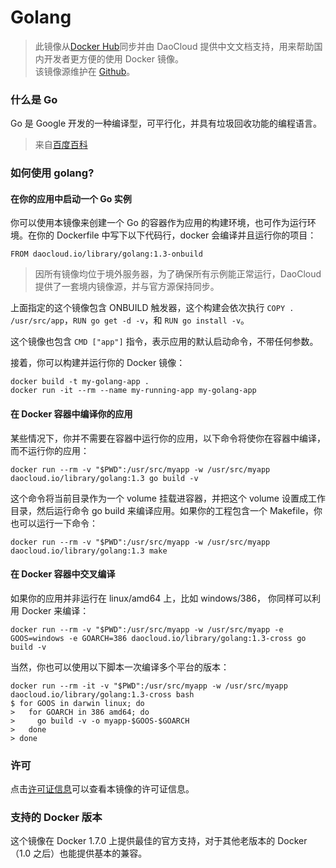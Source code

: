 # Golang
> 此镜像从[Docker Hub](https://registry.hub.docker.com/_/golang/)同步并由 DaoCloud 提供中文文档支持，用来帮助国内开发者更方便的使用 Docker 镜像。	
> 该镜像源维护在 [Github](https://github.com/docker-library/official-images/blob/master/library/golang)。

### 什么是 Go

Go 是 Google 开发的一种编译型，可平行化，并具有垃圾回收功能的编程语言。

> 来自[百度百科](http://baike.baidu.com/view/9257526.htm)

### 如何使用 golang?

#### 在你的应用中启动一个 Go 实例

你可以使用本镜像来创建一个 Go 的容器作为应用的构建环境，也可作为运行环境。在你的 Dockerfile 中写下以下代码行，docker 会编译并且运行你的项目：

```
FROM daocloud.io/library/golang:1.3-onbuild
```

> 因所有镜像均位于境外服务器，为了确保所有示例能正常运行，DaoCloud 提供了一套境内镜像源，并与官方源保持同步。

上面指定的这个镜像包含 ONBUILD 触发器，这个构建会依次执行 `COPY . /usr/src/app`，`RUN go get -d -v`，和 `RUN go install -v`。

这个镜像也包含 `CMD ["app"]` 指令，表示应用的默认启动命令，不带任何参数。

接着，你可以构建并运行你的 Docker 镜像：

```
docker build -t my-golang-app .
docker run -it --rm --name my-running-app my-golang-app
```

#### 在 Docker 容器中编译你的应用

某些情况下，你并不需要在容器中运行你的应用，以下命令将使你在容器中编译，而不运行你的应用：

```
docker run --rm -v "$PWD":/usr/src/myapp -w /usr/src/myapp daocloud.io/library/golang:1.3 go build -v
```

这个命令将当前目录作为一个 volume 挂载进容器，并把这个 volume 设置成工作目录，然后运行命令 go build 来编译应用。如果你的工程包含一个 Makefile，你也可以运行一下命令：

```
docker run --rm -v "$PWD":/usr/src/myapp -w /usr/src/myapp daocloud.io/library/golang:1.3 make
```

#### 在 Docker 容器中交叉编译

如果你的应用并非运行在 linux/amd64 上，比如 windows/386， 你同样可以利用 Docker 来编译：

```
docker run --rm -v "$PWD":/usr/src/myapp -w /usr/src/myapp -e GOOS=windows -e GOARCH=386 daocloud.io/library/golang:1.3-cross go build -v
```

当然，你也可以使用以下脚本一次编译多个平台的版本：

```
docker run --rm -it -v "$PWD":/usr/src/myapp -w /usr/src/myapp daocloud.io/library/golang:1.3-cross bash
$ for GOOS in darwin linux; do
>   for GOARCH in 386 amd64; do
>     go build -v -o myapp-$GOOS-$GOARCH
>   done
> done
```

### 许可

点击[许可证信息](http://golang.org/LICENSE)可以查看本镜像的许可证信息。

### 支持的 Docker 版本

这个镜像在 Docker 1.7.0 上提供最佳的官方支持，对于其他老版本的 Docker（1.0 之后）也能提供基本的兼容。 
